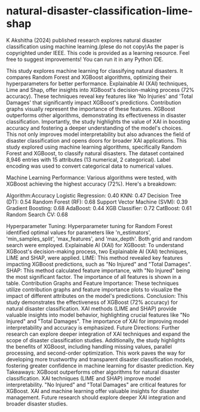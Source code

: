 # natural-disaster-classification-lime-shap
K Akshitha (2024) published research explores natural disaster classification using machine learning.(plese do not copy)As the paper is copyrighted under IEEE.
This code is provided as a learning resource. Feel free to suggest improvements! 
You can run it in any Python IDE.

This study explores machine learning for classifying natural disasters. It compares Random Forest and XGBoost algorithms, optimizing their hyperparameters for better performance. Explainable AI (XAI) techniques, Lime and Shap, offer insights into XGBoost's decision-making process (72% accuracy). These techniques reveal key features like 'No Injuries' and 'Total Damages' that significantly impact XGBoost's predictions. Contribution graphs visually represent the importance of these features. XGBoost outperforms other algorithms, demonstrating its effectiveness in disaster classification. Importantly, the study highlights the value of XAI in boosting accuracy and fostering a deeper understanding of the model's choices. This not only improves model interpretability but also advances the field of disaster classification and opens doors for broader XAI applications.
This study explored using machine learning algorithms, specifically Random Forest and XGBoost, to classify natural disasters. The dataset contained 8,946 entries with 15 attributes (13 numerical, 2 categorical). Label encoding was used to convert categorical data to numerical values.

Machine Learning Performance:
Various algorithms were tested, with XGBoost achieving the highest accuracy (72%). Here's a breakdown:

Algorithm:Accuracy
Logistic Regression:	0.40
KNN:	0.47
Decision Tree (DT):	0.54
Random Forest (RF):	0.68
Support Vector Machine (SVM):	0.39
Gradient Boosting:	0.68
AdaBoost:	0.44
XGB Classifier:	0.72
CatBoost:	0.61
Random Search CV:	0.68

Hyperparameter Tuning:
Hyperparameter tuning for Random Forest identified optimal values for parameters like 'n_estimators', 'min_samples_split', 'max_features', and 'max_depth'. Both grid and random search were employed.
Explainable AI (XAI) for XGBoost:
To understand XGBoost's decision-making process, two Explainable AI (XAI) techniques, LIME and SHAP, were applied.
LIME: This method revealed key features impacting XGBoost predictions, such as "No Injured" and "Total Damages".
SHAP: This method calculated feature importance, with "No Injured" being the most significant factor. The importance of all features is shown in a table.
Contribution Graphs and Feature Importance:
These techniques utilize contribution graphs and feature importance plots to visualize the impact of different attributes on the model's predictions.
Conclusion:
This study demonstrates the effectiveness of XGBoost (72% accuracy) for natural disaster classification. XAI methods (LIME and SHAP) provide valuable insights into model behavior, highlighting crucial features like "No Injured" and "Total Damages". The importance of XAI for improving model interpretability and accuracy is emphasized.
Future Directions:
Further research can explore deeper integration of XAI techniques and expand the scope of disaster classification studies. Additionally, the study highlights the benefits of XGBoost, including handling missing values, parallel processing, and second-order optimization. This work paves the way for developing more trustworthy and transparent disaster classification models, fostering greater confidence in machine learning for disaster prediction.
Key Takeaways:
XGBoost outperforms other algorithms for natural disaster classification.
XAI techniques (LIME and SHAP) improve model interpretability.
"No Injured" and "Total Damages" are critical features for XGBoost.
XAI and machine learning offer valuable insights for disaster management.
Future research should explore deeper XAI integration and broader disaster studies.



